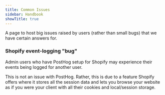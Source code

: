 ```yaml
---
title: Common Issues
sidebar: Handbook
showTitle: true
---
```


A page to host big issues raised by users (rather than small bugs) that we have certain answers for.

### Shopify event-logging "bug"

Admin users who have PostHog setup for Shopify may experience their events being logged for another user. 

This is not an issue with PostHog. Rather, this is due to a feature Shopify offers where it stores all the session data and lets you browse your website as if you were your client with all their cookies and local/session storage. 
